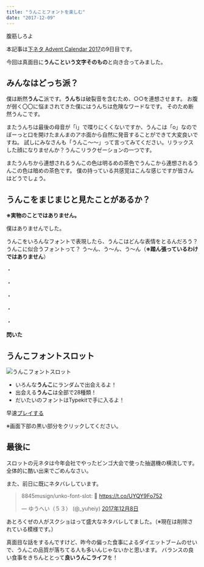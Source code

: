 ```yaml
---
title: "うんことフォントを楽しむ"
date: "2017-12-09"
---
```


腹筋しろよ

本記事は[下ネタ Advent Calendar 2017](https://adventar.org/calendars/2782)の9日目です。

今回は真面目に**うんこという文字そのもの**と向き合ってみました。

## みんなはどっち派？

僕は断然**うんこ**派です。**うんち**は破裂音を含むため、○○を連想させます。 お腹が弱く〇〇に悩まされてきた僕にはうんちは危険なワードなです。 そのため断然うんこです。

またうんちは最後の母音が「i」で喋りにくくないですか、うんこは「o」なのでぼーっと口を開けたまんまのアホ面から自然に発音することができて大変良いですね。 試しにみなさんも「うんこ〜〜」って言ってみてください。リラックスした顔になりませんか？うんこリラクゼーションの一つです。

またうんちから連想されるうんこの色は明るめの茶色でうんこから連想されるうんこの色は暗めの茶色です。 僕の持っている共感覚はこんな感じですが皆さんはどうでしょう。

## うんこをまじまじと見たことがあるか？

**※実物のことではありません。**

僕はありませんでした。

うんこをいろんなフォントで表現したら、うんこはどんな表情をとるんだろう？うんこに似合うフォントって？ う〜ん、う〜ん、う〜ん（**※踏ん張っているわけではありません**）

・

・

・

・

・

**閃いた**

## うんこフォントスロット

![うんこフォントスロット](https://abroller.tech/wp-content/uploads/2017/12/unko.jpg)

- いろんな**うんこ**にランダムで出会えるよ！
- 出会える**うんこ**は全部で28種類！
- だいたいのフォントはTypekitで手に入るよ！

早速[プレイする](https://8845musign.github.io/unko-font-slot/)

※画面下部の黒い部分をクリックしてください。

## 最後に

スロットの元ネタは今年会社でやったビンゴ大会で使った抽選機の横流しです。 全体的に酷い出来でごめんなさい。

また、前日に既にネタバレしています。

<blockquote class="twitter-tweet" data-lang="ja"><p dir="ltr" lang="da">8845musign/unko-font-slot: 💩 <a href="https://t.co/UYQY9Fo752">https://t.co/UYQY9Fo752</a></p>— ゆうへい（５３） (@_yuheiy) <a href="https://twitter.com/_yuheiy/status/938938902320070656?ref_src=twsrc%5Etfw">2017年12月8日</a></blockquote>
<script async src="https://platform.twitter.com/widgets.js" charset="utf-8"></script>

あとろくぜの人がスクショはって盛大なネタバレしてました。（※現在は削除されている模様です。）

真面目な話をするんですけど、昨今の偏った食事によるダイエットブームのせいで、うんこの品質が落ちてる人も多いんじゃないかと思います。 バランスの良い食事をきちんととって**良いうんこライフ**を！
